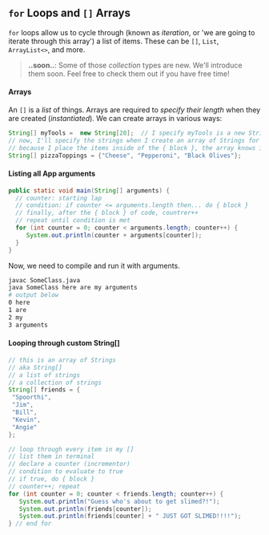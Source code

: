 ## `for` Loops and `[]` Arrays

`for` loops allow us to cycle through (known as _iteration_, or 'we are going to iterate through this array') a list of items. These can be `[]`, `List`, `ArrayList<>`, and more.

> **..soon..**: Some of those _collection_ types are new. We'll introduce them soon. Feel free to check them out if you have free time!

#### Arrays

An `[]` is a _list_ of things. Arrays are required to _specify their length_ when they are created (_instantiated_). We can create arrays in various ways:

```java
String[] myTools =  new String[20];  // I specify myTools is a new String[] with 20 empty items
// now, I'll specify the strings when I create an array of Strings for pizza toppings
// because I place the items inside of the { block }, the array knows it has a length of 3
String[] pizzaToppings = {"Cheese", "Pepperoni", "Black Olives"};
```

#### Listing all App arguments

```java
public static void main(String[] arguments) {
  // counter: starting lap
  // condition: if counter <= arguments.length then... do { block }
  // finally, after the { block } of code, countrer++
  // repeat until condition is met
  for (int counter = 0; counter < arguments.length; counter++) {
     System.out.println(counter + arguments[counter]);
  }
}
```
Now, we need to compile and run it with arguments.

```bash
javac SomeClass.java
java SomeClass here are my arguments
# output below
0 here
1 are
2 my
3 arguments
```

#### Looping through custom String[]

```java
// this is an array of Strings
// aka String[]
// a list of strings
// a collection of strings
String[] friends = {
 "Spoorthi",
 "Jim",
 "Bill",
 "Kevin",
 "Angie"
};

// loop through every item in my []
// list them in terminal
// declare a counter (incrementor)
// condition to evaluate to true
// if true, do { block }
// counter++; repeat
for (int counter = 0; counter < friends.length; counter++) {
   System.out.println("Guess who's about to get slimed?!");
   System.out.println(friends[counter]);
   System.out.println(friends[counter] + " JUST GOT SLIMED!!!!");
} // end for
```
